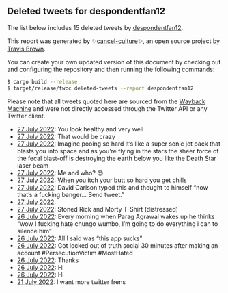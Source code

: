 ## Deleted tweets for despondentfan12

The list below includes 15 deleted tweets by
[despondentfan12](https://twitter.com/despondentfan12).



This report was generated by ✨[cancel-culture](https://github.com/travisbrown/cancel-culture)✨,
an open source project by [Travis Brown](https://twitter.com/travisbrown).

You can create your own updated version of this document by checking out and configuring the
repository and then running the following commands:

```bash
$ cargo build --release
$ target/release/twcc deleted-tweets --report despondentfan12
```

Please note that all tweets quoted here are sourced from the
[Wayback Machine](https://web.archive.org) and were not directly accessed through the Twitter API or
any Twitter client.

* [27 July 2022](https://web.archive.org/web/20220727172037/https://twitter.com/despondentfan12/status/1552333064453373953): You look healthy and very well <!--1552333064453373953-->
* [27 July 2022](https://web.archive.org/web/20220727165150/https://twitter.com/despondentfan12/status/1552332955896479747): That would be crazy <!--1552332999026409474-->
* [27 July 2022](https://web.archive.org/web/20220727165150/https://twitter.com/despondentfan12/status/1552332955896479747): Imagine pooing so hard it’s like a super sonic jet pack that blasts you into space and as you’re flying in the stars the sheer force of the fecal blast-off is destroying the earth below you like the Death Star laser beam <!--1552332955896479747-->
* [27 July 2022](https://web.archive.org/web/20220727141021/https://twitter.com/despondentfan12/status/1552295140915560448): Me and who? 😊 <!--1552295140915560448-->
* [27 July 2022](https://web.archive.org/web/20220727065300/https://twitter.com/despondentfan12/status/1552173425464147969): When you itch your butt so hard you get chills <!--1552173425464147969-->
* [27 July 2022](https://web.archive.org/web/20220727091229/https://twitter.com/despondentfan12/status/1552172937331064833): David Carlson typed this and thought to himself “now that’s a fucking banger… Send tweet.” <!--1552172937331064833-->
* [27 July 2022](https://web.archive.org/web/20220727054659/https://twitter.com/despondentfan12/status/1552168439548100608):  <!--1552168439548100608-->
* [27 July 2022](https://web.archive.org/web/20220727013138/https://twitter.com/despondentfan12/status/1552104193204387843): Stoned Rick and Morty T-Shirt (distressed) <!--1552104193204387843-->
* [26 July 2022](https://web.archive.org/web/20220726185233/https://twitter.com/despondentfan12/status/1552003762000109569): Every morning when Parag Agrawal wakes up he thinks “wow I fucking hate chungo wumbo, I’m going to do everything i can to silence him” <!--1552003762000109569-->
* [26 July 2022](https://web.archive.org/web/20220726184937/https://twitter.com/despondentfan12/status/1552002848011042817): All I said was “this app sucks” <!--1552002848011042817-->
* [26 July 2022](https://web.archive.org/web/20220726231902/https://twitter.com/despondentfan12/status/1552002780059107328): Got locked out of truth social 30 minutes after making an account #PersecutionVictim #MostHated <!--1552002780059107328-->
* [26 July 2022](https://web.archive.org/web/20220726181640/https://twitter.com/despondentfan12/status/1551973839604686853): Thanks <!--1551973839604686853-->
* [26 July 2022](https://web.archive.org/web/20220727015428/https://twitter.com/despondentfan12/status/1551973781450756098): Hi <!--1551973781450756098-->
* [26 July 2022](https://web.archive.org/web/20220726160856/https://twitter.com/despondentfan12/status/1551923992633696257): Hi <!--1551923992633696257-->
* [21 July 2022](https://web.archive.org/web/20220721224331/https://twitter.com/despondentfan12/status/1550249848082923520): I want more twitter frens <!--1550249848082923520-->
